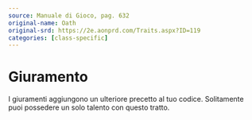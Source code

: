 ```yaml
---
source: Manuale di Gioco, pag. 632
original-name: Oath
original-srd: https://2e.aonprd.com/Traits.aspx?ID=119
categories: [class-specific]
---
```


# Giuramento

I giuramenti aggiungono un ulteriore precetto al tuo codice. Solitamente puoi
possedere un solo talento con questo tratto.
